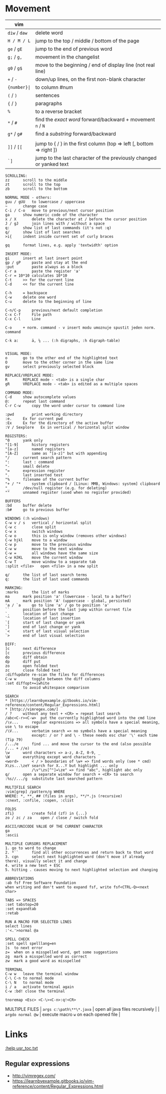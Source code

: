 Movement
========

| vim           |     |
| ------------- | --- |
| `diw` / `daw` | delete word |
| `H / M / L`   | jump to the top / middle / bottom of the page |
| `ge` / `gE`   | jump to the end of previous word |
| `g;` / `g,`   | movement in the changelist |
| `g0` / `g$`   | move to the beginning / end of display line (not real line) |
| `+` / `-`     | down/up lines, on the first non-blank character |to 
| `{number}\|`  | to column #num |
| `(` / `)`     | sentences |
| `{` / `}`     | paragraphs |
| `%`           | to a reverse bracket |
| `*` / `#`     | find the *exact word* forward/backward + movement `n` / `N` |
| `g*` / `g#`   | find a *substring* forward/backward |
|               |    |
| `]]` / `[[`   | jump to { / } in the first column (top => left [, bottom => right ]) |
| ``` `] ```    | jump to the last character of the previously changed or yanked text |


```
SCROLLING:
zz		scroll to the middle
zt		scroll to the top
zb		scroll to the bottom

NORMAL MODE - others:
guu / gUU	to lowercase / uppercase
~		change case
C-i / C-o	move to previous/next cursor position 
ga		show numeric code of the character
x / X		delete the character at / before the cursor position
J / gJ		join lines with / without a space
q:		show list of last commands (it's not :q)
q/		show list of last searches
>i{		indent inside current set of curly braces

gq		format lines, e.g. apply 'textwidth' option

INSERT MODE:
gi		insert at last insert point
gp / gP		paste and stay at the end
:put		paste always as a block
C-r a		paste the register 'a'
C-r = 10*10	calculates 10*10
C-t		>> for the current line
C-d		<< for the current line

C-h		= backspace
C-w		delete one word
C-u		delete to the beginning of line

C-n/C-p		previous/next default completion
C-x C-f		File path
C-x C-l		Line

C-o		+ norm. command - v insert modu umoznuje spustit jeden norm. command

C-k a:		ä, ¼ ... (:h digraphs, :h digraph-table)


VISUAL MODE:
o		go to the other end of the highlighted text
O		move to the other corner in the same line
gv		select previously selected block

REPLACE/VREPLACE MODE:
R		REPLACE mode - <tab> is a single char
gR		VREPLACE mode - <tab> is edited as a multiple spaces

COMMAND MODE:
C-d		show autocomplete values
@:		repeat last command
C-r C-w		copy the word under cursor to command line

:pwd		print working directory
:e.		Ex for current pwd
:Ex		Ex for the directory of the active buffer
:V / Sexplore	Ex in vertical / horizontal split window

REGISTERS:
"0		yank only
"[1-9]		history registers
"[a-z]		named registers
"[A-Z]		same as "[a-z]" but with appending
"/		current search pattern
":		last : command
"-		small delete
"=		expression register
".		last inserted test
"%		filename of the current buffer
"+ / "*		system clipboard / [Linux: MMB, Windows: system] clipboard
"_		/dev/null register (e.g. for deleting)
""		unnamed register (used when no register provided)

BUFFERS
:bd		buffer delete
:b#		go to previous buffer

WINDOWS (:h windows)
C-w v / s	vertical / horizontal split
C-w c		close split
C-w x		switch windows
C-w o		this is only window (removes other windows)
C-w hjkl	move to a window
C-w p		move to the previous window
C-w w		move to the next window
C-w =		all windows have the same size
C-w HJKL 	move the current window
C-w T		move window to a separate tab
:split <file>	open <file> in a new split

q/		the list of last search terms
q:		the list of last used commands

MARKING:
:marks		the list of marks
ma		mark position 'a' (lowercase - local to a buffer)
mA		mark position 'A' (uppercase - global, persisted)
'a / `a		go to line 'a' / go to position 'a'
``		position before the last jump within current file
`.		location of last change
`^		location of last insertion
`[		start of last change or yank
`]		end of last change or yank
`<		start of last visual selection
`>		end of last visual selection

DIFF:
]c		next difference
[c		previous difference
do		diff obtain
dp		diff put
zo		open folded text
zc		close folded text
:diffupdate	re-scan the files for differences
C-w w		toggle between the diff columns
:set diffopt+=iwhite
		to avoid whitespace comparison

SEARCH
* [https://learnbyexample.gitbooks.io/vim-reference/content/Regular_Expressions.html]
* [http://vimregex.com/]
/ ?		without any text + <CR> = repeat last search
/abc<C-r><C-w>	put the currently highlighted word into the cmd line
/\v...		regular expressions => all symbols have a special meaning, use \ to escape
/\V...		verbatim search => no symbols have a special meaning
			except: / or ? and \ - these needs esc char '\' each time (Tip 79)
/.../e		find ... and move the cursor to the end (also possible /... + //e)
\w		word characters => a-z, A-Z, 0-9, _
\W		everything except word characters
<word>		< / > boundaries of \w+ => find words only (see * cmd)
X\zs...\zeY	search for X...Y but highlight ... only
			/\v"\zs[^"]=\ze" => find "abc", highlight abc only
q/		open a separate window for search + <CR> to search
:%s//.../g	substitute last searched pattern

MULTIFILE SEARCH
:vim[grep] /pattern/g WHERE
WHERE: *, **, ## (files in args), **/*.js (recursive)
:cnext, :cnfile, :copen, :clist

FOLDS
zfi}		create fold (zf) in {...}
zo / zc / za	open / close / switch fold

ASCII/UNICODE VALUE OF THE CURRENT CHARACTER
ga
:ascii

MULTIPLE CURSORS REPLACEMENT
1. go to word to change
2. *``		find all other occurrences and return back to that word
3. cgn		select next highlighted word (don't move if already there), visually select it and change
4. write a new text + ESC
5. hitting . causes moving to next highlighted selection and changing

ABBREVIATIONS
:ab fsf Free Software Foundation
when writing and don't want to expand fsf, write fsf<CTRL-Q><next char>

TABS => SPACES
:set tabstop=20
:set expandtab
:retab

RUN A MACRO FOR SELECTED LINES
select lines
:'<.'>normal @a

SPELL CHECK
:set spell spelllang=en
]s	to next error
z=	when on a misspelled word, get some suggestions
zg	mark a misspelled word as correct
zw	mark a good word as misspelled

TERMINAL
C-w w	leave the terminal window
C-\ C-n	to normal mode
C-\ N	to normal mode
i / a	activate terminal again
C-w :bd! close the terminal

tnoremap <Esc> <C-\><C-n>:q!<CR>
```

MULTIPLE FILES
| ``args c:\path\**\*.java`` | open all java files recursively |
| ``argdo normal @w``        | execute macro `w` on each opened file |


Links
=====
[:help usr_toc.txt](https://vimhelp.org/usr_toc.txt.html)

Regular expressions
-------------------
- http://vimregex.com/
- https://learnbyexample.gitbooks.io/vim-reference/content/Regular_Expressions.html
